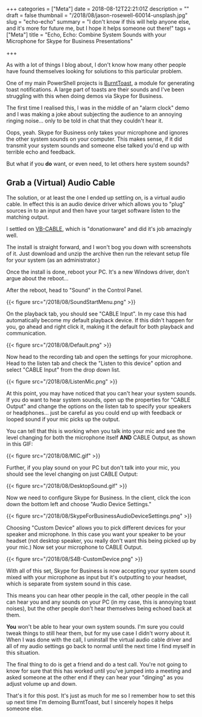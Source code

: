 +++
categories = ["Meta"]
date = 2018-08-12T22:21:01Z
description = ""
draft = false
thumbnail = "/2018/08/jason-rosewell-60014-unsplash.jpg"
slug = "echo-echo"
summary = "I don't know if this will help anyone else, and it's more for future me, but I hope it helps someone out there!"
tags = ["Meta"]
title = "Echo, Echo: Combine System Sounds with your Microphone for Skype for Business Presentations"

+++


As with a lot of things I blog about, I don't know how many other people have found themselves looking for solutions to this particular problem.

One of my main PowerShell projects is [BurntToast](https://powershellgallery.com/packages/BurntToast), a module for generating toast notifications. A large part of toasts are their sounds and I've been struggling with this when doing demos via Skype for Business.

The first time I realised this, I was in the middle of an "alarm clock" demo and I was making a joke about subjecting the audience to an annoying ringing noise... only to be told in chat that they couldn't hear it.

Oops, yeah. Skype for Business only takes your microphone and ignores the other system sounds on your computer. This makes sense, if it did transmit your system sounds and someone else talked you'd end up with terrible echo and feedback.

But what if you **do** want, or even need, to let others here system sounds?

## **Grab a (Virtual) Audio Cable**

The solution, or at least the one I ended up settling on, is a virtual audio cable. In effect this is an audio device driver which allows you to "plug" sources in to an input and then have your target software listen to the matching output.

I settled on [VB-CABLE](https://www.vb-audio.com/Cable/), which is "donationware" and did it's job amazingly well.

The install is straight forward, and I won't bog you down with screenshots of it. Just download and unzip the archive then run the relevant setup file for your system (as an administrator.)

Once the install is done, reboot your PC. It's a new Windows driver, don't argue about the reboot...

After the reboot, head to "Sound" in the Control Panel.

{{< figure src="/2018/08/SoundStartMenu.png" >}}

On the playback tab, you should see "CABLE Input". In my case this had automatically become my default playback device. If this didn't happen for you, go ahead and right click it, making it the default for both playback and communication.

{{< figure src="/2018/08/Default.png" >}}

Now head to the recording tab and open the settings for your microphone. Head to the listen tab and check the "Listen to this device" option and select "CABLE Input" from the drop down list.

{{< figure src="/2018/08/ListenMic.png" >}}

At this point, you may have noticed that you can't hear your system sounds. If you do want to hear system sounds, open up the properties for "CABLE Output" and change the options on the listen tab to specify your speakers or headphones... just be careful as you could end up with feedback or looped sound if your mic picks up the output.

You can tell that this is working when you talk into your mic and see the level changing for both the microphone itself **AND** CABLE Output, as shown in this GIF:

{{< figure src="/2018/08/MIC.gif" >}}

Further, if you play sound on your PC but don't talk into your mic, you should see the level changing on just CABLE Output:

{{< figure src="/2018/08/DesktopSound.gif" >}}

Now we need to configure Skype for Business. In the client, click the icon down the bottom left and choose "Audio Device Settings."

{{< figure src="/2018/08/SkypeForBusinessAudioDeviceSettings.png" >}}

Choosing "Custom Device" allows you to pick different devices for your speaker and microphone. In this case you want your speaker to be your headset (not desktop speaker, you really don't want this being picked up by your mic.) Now set your microphone to CABLE Output.

{{< figure src="/2018/08/S4B-CustomDevice.png" >}}

With all of this set, Skype for Business is now accepting your system sound mixed with your microphone as input but it's outputting to your headset, which is separate from system sound in this case.

This means you can hear other people in the call, other people in the call can hear you and any sounds on your PC (in my case, this is annoying toast noises), but the other people don't hear themselves being echoed back at them.

**You** won't be able to hear your own system sounds. I'm sure you could tweak things to still hear them, but for my use case I didn't worry about it. When I was done with the call, I uninstall the virtual audio cable driver and all of my audio settings go back to normal until the next time I find myself in this situation.

The final thing to do is get a friend and do a test call. You're not going to know for sure that this has worked until you've jumped into a meeting and asked someone at the other end if they can hear your "dinging" as you adjust volume up and down.

That's it for this post. It's just as much for me so I remember how to set this up next time I'm demoing BurntToast, but I sincerely hopes it helps someone else.

